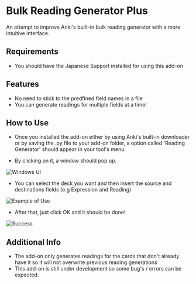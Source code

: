 # Bulk Reading Generator Plus
An attempt to improve Anki's built-in bulk reading generator with a more intuitive interface.

## Requirements
 * You should have the Japanese Support installed for using this add-on
 
## Features

* No need to stick to the predfined field names in a file
* You can generate readings for multiple fields at a time!

## How to Use

* Once you installed the add-on either by using Anki's built-in downloader or by saving the .py file to your add-on folder, a option called
'Reading Generator' should appear in your tool's menu.

* By clicking on it, a window should pop up.

![Windows UI](https://i.imgur.com/hNWKL5D.png)

* You can select the deck you want and then insert the source and destinations fields (e.g Expression and Reading)

![Example of Use](https://i.imgur.com/cuKni4m.png)

* After that, just click OK and it should be done!

![Success](https://i.imgur.com/ueVGB65.png)

## Additional Info

* The add-on only generates readings for the cards that don't already have it so it will not overwrite previous reading generations
* This add-on is still under development so some bug's / errors can be expected.
